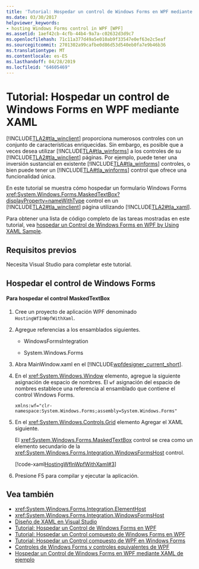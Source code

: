 ```yaml
---
title: 'Tutorial: Hospedar un control de Windows Forms en WPF mediante XAML'
ms.date: 03/30/2017
helpviewer_keywords:
- hosting Windows Forms control in WPF [WPF]
ms.assetid: 1aef42cb-4cfb-44b4-9a7a-c02632d3d9c7
ms.openlocfilehash: 71c11a377d49a5e010ab9f33547e0ef63e2c5eaf
ms.sourcegitcommit: 2701302a99cafbe0d86d53d540eb0fa7e9b46b36
ms.translationtype: MT
ms.contentlocale: es-ES
ms.lasthandoff: 04/28/2019
ms.locfileid: "64605469"
---
```

# <a name="walkthrough-hosting-a-windows-forms-control-in-wpf-by-using-xaml"></a>Tutorial: Hospedar un control de Windows Forms en WPF mediante XAML
[!INCLUDE[TLA2#tla_winclient](../../../../includes/tla2sharptla-winclient-md.md)] proporciona numerosos controles con un conjunto de características enriquecidas. Sin embargo, es posible que a veces desea utilizar [!INCLUDE[TLA#tla_winforms](../../../../includes/tlasharptla-winforms-md.md)] a los controles de su [!INCLUDE[TLA2#tla_winclient](../../../../includes/tla2sharptla-winclient-md.md)] páginas. Por ejemplo, puede tener una inversión sustancial en existente [!INCLUDE[TLA#tla_winforms](../../../../includes/tlasharptla-winforms-md.md)] controles, o bien puede tener un [!INCLUDE[TLA#tla_winforms](../../../../includes/tlasharptla-winforms-md.md)] control que ofrece una funcionalidad única.  
  
 En este tutorial se muestra cómo hospedar un formulario Windows Forms <xref:System.Windows.Forms.MaskedTextBox?displayProperty=nameWithType> control en un [!INCLUDE[TLA2#tla_winclient](../../../../includes/tla2sharptla-winclient-md.md)] página utilizando [!INCLUDE[TLA2#tla_xaml](../../../../includes/tla2sharptla-xaml-md.md)].  
  
 Para obtener una lista de código completo de las tareas mostradas en este tutorial, vea [hospedar un Control de Windows Forms en WPF by Using XAML Sample](https://github.com/Microsoft/WPF-Samples/tree/master/Migration%20and%20Interoperability/HostingWfInWpfWithXaml).
  
## <a name="prerequisites"></a>Requisitos previos  

Necesita Visual Studio para completar este tutorial.  
  
## <a name="hosting-the-windows-forms-control"></a>Hospedar el control de Windows Forms  
  
#### <a name="to-host-the-maskedtextbox-control"></a>Para hospedar el control MaskedTextBox  
  
1. Cree un proyecto de aplicación WPF denominado `HostingWfInWpfWithXaml`.  
  
2. Agregue referencias a los ensamblados siguientes.  
  
    - WindowsFormsIntegration  
  
    - System.Windows.Forms  
  
3. Abra MainWindow.xaml en el [!INCLUDE[wpfdesigner_current_short](../../../../includes/wpfdesigner-current-short-md.md)].  
  
4. En el <xref:System.Windows.Window> elemento, agregue la siguiente asignación de espacio de nombres. El `wf` asignación del espacio de nombres establece una referencia al ensamblado que contiene el control Windows Forms.  
  
    ```xaml  
    xmlns:wf="clr-namespace:System.Windows.Forms;assembly=System.Windows.Forms"  
    ```  
  
5. En el <xref:System.Windows.Controls.Grid> elemento Agregar el XAML siguiente.  
  
     El <xref:System.Windows.Forms.MaskedTextBox> control se crea como un elemento secundario de la <xref:System.Windows.Forms.Integration.WindowsFormsHost> control.  
  
     [!code-xaml[HostingWfInWpfWithXaml#3](~/samples/snippets/csharp/VS_Snippets_Wpf/HostingWfInWpfWithXaml/CSharp/HostingWfInWpf/Window1.xaml#3)]  
  
6. Presione F5 para compilar y ejecutar la aplicación.  
  
## <a name="see-also"></a>Vea también

- <xref:System.Windows.Forms.Integration.ElementHost>
- <xref:System.Windows.Forms.Integration.WindowsFormsHost>
- [Diseño de XAML en Visual Studio](/visualstudio/designers/designing-xaml-in-visual-studio)
- [Tutorial: Hospedar un Control de Windows Forms en WPF](walkthrough-hosting-a-windows-forms-control-in-wpf.md)
- [Tutorial: Hospedar un Control compuesto de Windows Forms en WPF](walkthrough-hosting-a-windows-forms-composite-control-in-wpf.md)
- [Tutorial: Hospedar un Control compuesto de WPF en Windows Forms](walkthrough-hosting-a-wpf-composite-control-in-windows-forms.md)
- [Controles de Windows Forms y controles equivalentes de WPF](windows-forms-controls-and-equivalent-wpf-controls.md)
- [Hospedar un Control de Windows Forms en WPF mediante XAML de ejemplo](https://go.microsoft.com/fwlink/?LinkID=160000)
